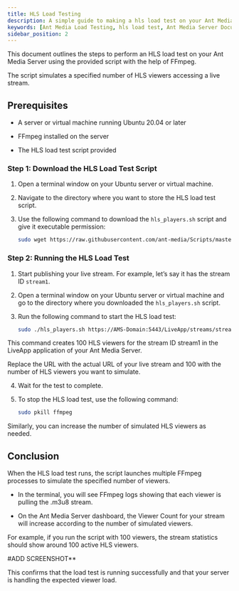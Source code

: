```yaml
---
title: HLS Load Testing 
description: A simple guide to making a hls load test on your Ant Media Server.
keywords: [Ant Media Load Testing, hls load test, Ant Media Server Documentation, Ant Media Server Tutorials]
sidebar_position: 2
---
```


This document outlines the steps to perform an HLS load test on your Ant Media Server using the provided script with the help of FFmpeg.

The script simulates a specified number of HLS viewers accessing a live stream.

## Prerequisites

- A server or virtual machine running Ubuntu 20.04 or later

- FFmpeg installed on the server

- The HLS load test script provided

### Step 1: Download the HLS Load Test Script

1. Open a terminal window on your Ubuntu server or virtual machine.

2. Navigate to the directory where you want to store the HLS load test script.

3. Use the following command to download the `hls_players.sh` script and give it executable permission:

     ```bash
     sudo wget https://raw.githubusercontent.com/ant-media/Scripts/master/load-testing/hls_players.sh && sudo chmod +x hls_players.sh
     ```

### Step 2: Running the HLS Load Test

1. Start publishing your live stream. For example, let’s say it has the stream ID `stream1`.

2. Open a terminal window on your Ubuntu server or virtual machine and go to the directory where you downloaded the `hls_players.sh` script.

3. Run the following command to start the HLS load test:

     ```bash
     sudo ./hls_players.sh https://AMS-Domain:5443/LiveApp/streams/stream1.m3u8 100
     ```
     
  This command creates 100 HLS viewers for the stream ID stream1 in the LiveApp application of your Ant Media Server.

  Replace the URL with the actual URL of your live stream and 100 with the number of HLS viewers you want to simulate.

4. Wait for the test to complete.

5. To stop the HLS load test, use the following command:

     ```bash
     sudo pkill ffmpeg
     ```

Similarly, you can increase the number of simulated HLS viewers as needed.

## Conclusion

When the HLS load test runs, the script launches multiple FFmpeg processes to simulate the specified number of viewers.

* In the terminal, you will see FFmpeg logs showing that each viewer is pulling the .m3u8 stream.

* On the Ant Media Server dashboard, the Viewer Count for your stream will increase according to the number of simulated viewers.

For example, if you run the script with 100 viewers, the stream statistics should show around 100 active HLS viewers.

#ADD SCREENSHOT**

This confirms that the load test is running successfully and that your server is handling the expected viewer load.